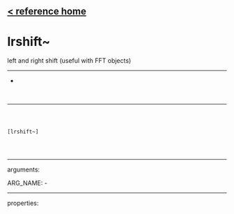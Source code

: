 [< reference home](ceammc_lib.html)
---

# lrshift~


left and right shift (useful with FFT objects)

---

-
<br>


---


```



[lrshift~]


            
```

---
arguments:

ARG_NAME: -<br>

---
properties:


